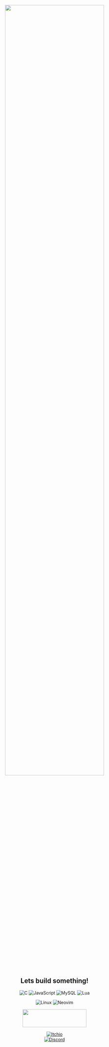 <div align="center">

  [<img width="80%" src="https://media.tenor.com/4RHvCS5ixRgAAAAC/team-fortress2-engineer-tf2.gif">](https://app.picpay.com/user/alaanvv)
  ## Lets build something!

  <div align='center'>

  ![C](https://img.shields.io/badge/C-%23323330?style=for-the-badge&logo=c&logoColor=white)
  ![JavaScript](https://img.shields.io/badge/js-%23323330?style=for-the-badge&logo=javascript&logoColor=white)
  ![MySQL](https://img.shields.io/badge/MySql-%23323330?style=for-the-badge&logo=mysql&logoColor=white)
  ![Lua](https://img.shields.io/badge/Lua-%23323330?style=for-the-badge&logo=lua&logoColor=white)

  ![Linux](https://img.shields.io/badge/Linux-%23323330?style=for-the-badge&logo=linux&logoColor=white)
  ![Neovim](https://img.shields.io/badge/Neovim-%23323330?style=for-the-badge&logo=neovim&logoColor=white)

  <a href="https://stackoverflow.com/users/21266942/alaanvv"> <img src="https://stackoverflow.com/users/flair/21266942.png?theme=dark" width="208" height="58"></a>

  [![Itchio](https://img.shields.io/badge/My%20Games-%23323330?style=social&logo=itchdotio&label=Itch.io)](https://alaanvv.itch.io)  
  [![Discord](https://img.shields.io/badge/Text%20me-%23323330?style=social&logo=discord&label=Discord)](https://discord.com/users/691637104589013043)

  </div>
</div>
